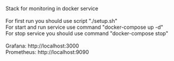Stack for monitoring in docker service <BR>
<BR>
For first run you should use script "./setup.sh" <BR>
For start and run service use command "docker-compose up -d" <BR>
For stop service you should use command "docker-compose stop"
<BR>
<BR>
Grafana: http://localhost:3000 <BR>
Prometheus: http://localhost:9090
